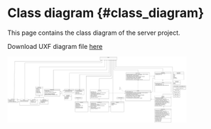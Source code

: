 # Class diagram {#class_diagram}

This page contains the class diagram of the server project.

Download UXF diagram file [here](../images/class_diagram.uxf)

<a href="../images/class_diagram.png">
    <img alt="Class diagram" src="../images/class_diagram.png" width="80%" />
</a>
